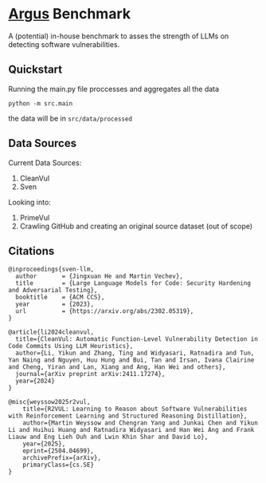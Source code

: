 # [Argus](https://en.wikipedia.org/wiki/Argus_Panoptes) Benchmark

A (potential) in-house benchmark to asses the strength of LLMs on detecting software vulnerabilities. 

## Quickstart

Running the main.py file proccesses and aggregates all the data

```
python -m src.main
```

the data will be in `src/data/processed`

## Data Sources

Current Data Sources:
1. CleanVul
2. Sven

Looking into:
1. PrimeVul
2. Crawling GitHub and creating an original source dataset (out of scope)


## Citations

```
@inproceedings{sven-llm,
  author       = {Jingxuan He and Martin Vechev},
  title        = {Large Language Models for Code: Security Hardening and Adversarial Testing},
  booktitle    = {ACM CCS},
  year         = {2023},
  url          = {https://arxiv.org/abs/2302.05319},
}
```

```
@article{li2024cleanvul,
  title={CleanVul: Automatic Function-Level Vulnerability Detection in Code Commits Using LLM Heuristics},
  author={Li, Yikun and Zhang, Ting and Widyasari, Ratnadira and Tun, Yan Naing and Nguyen, Huu Hung and Bui, Tan and Irsan, Ivana Clairine and Cheng, Yiran and Lan, Xiang and Ang, Han Wei and others},
  journal={arXiv preprint arXiv:2411.17274},
  year={2024}
}
```

```
@misc{weyssow2025r2vul,
    title={R2VUL: Learning to Reason about Software Vulnerabilities with Reinforcement Learning and Structured Reasoning Distillation},
    author={Martin Weyssow and Chengran Yang and Junkai Chen and Yikun Li and Huihui Huang and Ratnadira Widyasari and Han Wei Ang and Frank Liauw and Eng Lieh Ouh and Lwin Khin Shar and David Lo},
    year={2025},
    eprint={2504.04699},
    archivePrefix={arXiv},
    primaryClass={cs.SE}
}
```